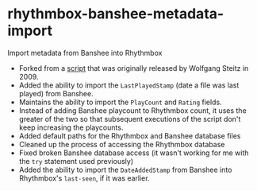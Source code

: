 # rhythmbox-banshee-metadata-import
Import metadata from Banshee into Rhythmbox

* Forked from a [script](https://code.google.com/archive/p/rhythmbox-banshee-import/) that was originally released by Wolfgang Steitz in 2009.
* Added the ability to import the `LastPlayedStamp` (date a file was last played) from Banshee.
* Maintains the ability to import the `PlayCount` and `Rating` fields.
* Instead of adding Banshee playcount to Rhythmbox count, it uses the greater of the two so that subsequent executions of the script don't keep increasing the playcounts.
* Added default paths for the Rhythmbox and Banshee database files
* Cleaned up the process of accessing the Rhythmbox database
* Fixed broken Banshee database access (it wasn't working for me with the `try` statement used previously)
* Added the ability to import the `DateAddedStamp` from Banshee into Rhythmbox's `last-seen`, if it was earlier.
